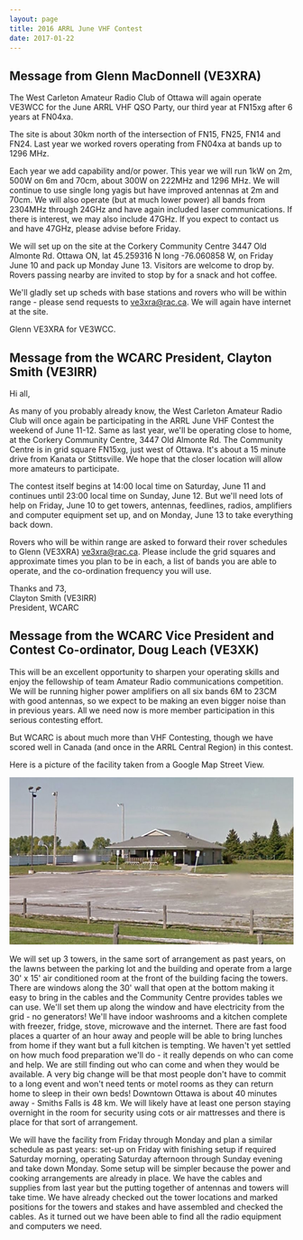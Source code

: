 ```yaml
---
layout: page
title: 2016 ARRL June VHF Contest
date: 2017-01-22
---
```


## Message from Glenn MacDonnell (VE3XRA)

The West Carleton Amateur Radio Club of Ottawa will again operate VE3WCC for the June ARRL VHF QSO Party,
our third year at FN15xg after 6 years at FN04xa.

The site is about 30km north of the intersection of FN15, FN25, FN14 and FN24.  Last year we worked rovers operating from FN04xa at bands up to 1296 MHz.

Each year we add capability and/or power.   This year we will run 1kW on 2m, 500W on 6m and 70cm, about 300W on 222MHz and 1296 MHz. We will continue
to use single long yagis but have improved antennas at 2m and 70cm.  We will also operate (but at much lower power) all bands from 2304MHz
through 24GHz and have again included laser communications. If there is interest, we may also include 47GHz. If you expect to contact us and have 47GHz,
please advise before Friday.

We will set up on the site at the Corkery Community Centre 3447 Old Almonte Rd. Ottawa ON,  lat 45.259316 N long -76.060858 W,  on Friday June 10 and pack up Monday June 13.  Visitors are welcome to drop by.  Rovers passing nearby are invited to stop by for a snack and hot coffee.

We'll gladly set up scheds with base stations and rovers who will be within range - please send requests to [ve3xra@rac.ca](mailto:ve3xra@rac.ca).   We will again have internet at the site.

Glenn VE3XRA for VE3WCC.

## Message from the WCARC President, Clayton Smith (VE3IRR)

Hi all,

As many of you probably already know, the West Carleton Amateur Radio Club will once again be participating in the ARRL June VHF Contest the weekend of June 11-12.
Same as last year, we'll be operating close to home, at the Corkery Community Centre, 3447 Old Almonte Rd.  The Community Centre is in grid square FN15xg, just
west of Ottawa. It's about a 15 minute drive from Kanata or Stittsville.  We hope that the closer location will allow more amateurs to participate.

The contest itself begins at 14:00 local time on Saturday, June 11 and continues until 23:00 local time on Sunday, June 12.  But we'll need lots of help on Friday,
June 10 to get towers, antennas, feedlines, radios, amplifiers and computer equipment set up, and on Monday, June 13 to take everything back down.

Rovers who will be within range are asked to forward their rover schedules to Glenn (VE3XRA) [ve3xra@rac.ca](mailto:ve3xra@rac.ca). Please include the grid squares and approximate times you
plan to be in each, a list of bands you are able to operate, and the co-ordination frequency you will use.

Thanks and 73,  
Clayton Smith (VE3IRR)  
President, WCARC

## Message from the WCARC Vice President and Contest Co-ordinator, Doug Leach (VE3XK)

This will be an excellent opportunity to sharpen your
operating skills and enjoy the fellowship of team Amateur Radio communications competition. We will be
running higher power amplifiers on all six bands 6M to 23CM with good
antennas, so we expect to be making an even bigger noise than in
previous years. All we need now is more member participation in this
serious contesting effort.

But WCARC is about much more than VHF Contesting, though we have scored
well in Canada (and once in the ARRL Central Region) in this contest.

Here is a picture of the facility taken from a Google Map Street View.

![Corkery Community Centre](images/corkery_community_centre_small.jpg)

We will set up 3 towers, in the same sort of arrangement as past years, on the lawns between the parking lot and the building and operate from a large
30' x 15' air conditioned room at the front of the building facing the towers. There are windows along the 30' wall that open at the bottom making it
easy to bring in the cables and the Community Centre provides tables we can use.  We'll set them up along the window and have electricity from the grid -
no generators!  We'll have indoor washrooms and a kitchen complete with freezer, fridge, stove, microwave and the internet.  There are fast food places
a quarter of an hour away and people will be able to bring lunches from home if they want but a full kitchen is tempting.  We haven't yet settled on how
much food preparation we'll do - it really depends on who can come and help.  We are still finding out who can come and when they would be available.  A
very big change will be that most people don't have to commit to a long event and won't need tents or motel rooms as they can return home to sleep in
their own beds!  Downtown Ottawa is about 40 minutes away - Smiths Falls is 48 km.  We will likely have at least one person staying overnight in the
room for security using cots or air mattresses and there is place for that sort of arrangement.

We will have the facility from Friday through Monday and plan a similar schedule as past years: set-up on Friday with finishing setup if required Saturday
morning, operating Saturday afternoon through Sunday evening and take down Monday.  Some setup will be simpler because the power and cooking arrangements
are already in place.  We have the cables and supplies from last year but the putting together of antennas and
towers will take time.  We have already checked out the tower locations and marked positions for the towers and stakes and have assembled
and checked the cables.  As it turned out we have been able to find all the radio equipment and computers we need.
